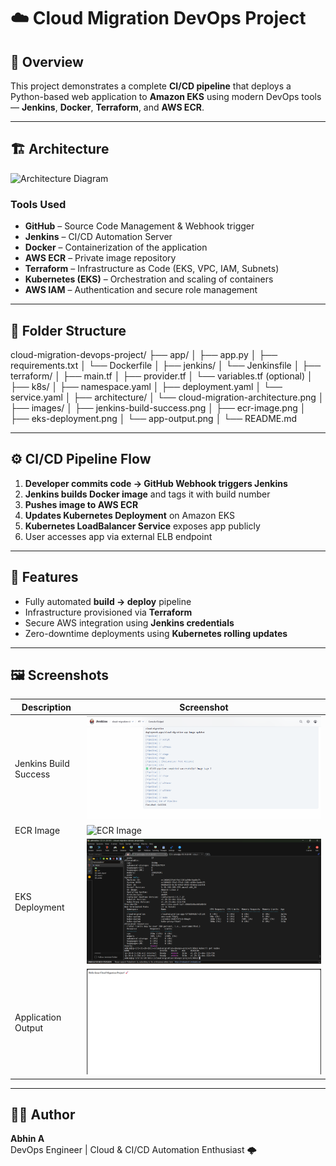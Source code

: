 # ☁️ Cloud Migration DevOps Project

## 🚀 Overview
This project demonstrates a complete **CI/CD pipeline** that deploys a Python-based web application to **Amazon EKS** using modern DevOps tools — **Jenkins**, **Docker**, **Terraform**, and **AWS ECR**.

---

## 🏗️ Architecture

![Architecture Diagram](architecture/cloud-migration-architecture.png)

### Tools Used
- **GitHub** – Source Code Management & Webhook trigger  
- **Jenkins** – CI/CD Automation Server  
- **Docker** – Containerization of the application  
- **AWS ECR** – Private image repository  
- **Terraform** – Infrastructure as Code (EKS, VPC, IAM, Subnets)  
- **Kubernetes (EKS)** – Orchestration and scaling of containers  
- **AWS IAM** – Authentication and secure role management  

---

## 📁 Folder Structure

cloud-migration-devops-project/
├── app/
│ ├── app.py
│ ├── requirements.txt
│ └── Dockerfile
│
├── jenkins/
│ └── Jenkinsfile
│
├── terraform/
│ ├── main.tf
│ ├── provider.tf
│ └── variables.tf (optional)
│
├── k8s/
│ ├── namespace.yaml
│ ├── deployment.yaml
│ └── service.yaml
│
├── architecture/
│ └── cloud-migration-architecture.png
│
├── images/
│ ├── jenkins-build-success.png
│ ├── ecr-image.png
│ ├── eks-deployment.png
│ └── app-output.png
│
└── README.md


---

## ⚙️ CI/CD Pipeline Flow

1. **Developer commits code → GitHub Webhook triggers Jenkins**
2. **Jenkins builds Docker image** and tags it with build number  
3. **Pushes image to AWS ECR**  
4. **Updates Kubernetes Deployment** on Amazon EKS  
5. **Kubernetes LoadBalancer Service** exposes app publicly  
6. User accesses app via external ELB endpoint

---

## 🧠 Features
- Fully automated **build → deploy** pipeline  
- Infrastructure provisioned via **Terraform**  
- Secure AWS integration using **Jenkins credentials**  
- Zero-downtime deployments using **Kubernetes rolling updates**

---

## 🖼️ Screenshots

| Description | Screenshot |
|--------------|-------------|
| Jenkins Build Success | ![Jenkins Build](images/jenkins-build-success.png) |
| ECR Image | ![ECR Image](images/ecr-image.png) |
| EKS Deployment | ![EKS Deployment](images/eks-deployment.png) |
| Application Output | ![App Output](images/app-output.png) |

---

## 👨‍💻 Author
**Abhin A**  
DevOps Engineer | Cloud & CI/CD Automation Enthusiast 🌩️


